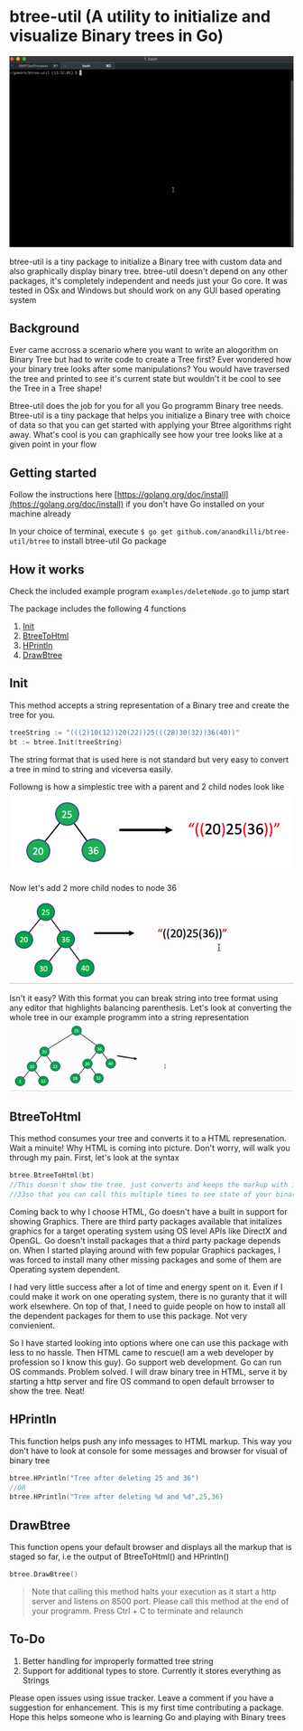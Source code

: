 # btree-util (A utility to initialize and visualize Binary trees in Go)

<img src="images/btree-util-demo.gif" />

btree-util is a tiny package to initialize a Binary tree with custom data and also graphically display binary tree. btree-util doesn't depend on any other packages, it's completely independent and needs just your Go core. It was tested in OSx and Windows but should work on any GUI based operating system

## Background

Ever came accross a scenario where you want to write an alogorithm on Binary Tree but had to write code to create a Tree first? Ever wondered how your binary tree looks after some manipulations? You would have traversed the tree and printed to see it's current state but wouldn't it be cool to see the Tree in a Tree shape! 

Btree-util does the job for you for all you Go programm Binary tree needs. Btree-util is a tiny package that helps you initialize a Binary tree with choice of data so that you can get started with applying your Btree algorithms right away. What's cool is you can graphically see how your tree looks like at a given point in your flow

## Getting started

Follow the instructions here [https://golang.org/doc/install](https://golang.org/doc/install) if you don't have Go installed on your machine already

In your choice of terminal, execute `$ go get github.com/anandkilli/btree-util/btree` to install btree-util Go package

## How it works

Check the included example program `examples/deleteNode.go` to jump start

The package includes the following 4 functions

1. [Init](#init)
2. [BtreeToHtml](#btreetohtml)
3. [HPrintln](#hprintln)
4. [DrawBtree](#drawbtree)

## Init

This method accepts a string representation of a Binary tree and create the tree for you. 
```Go
treeString := "(((2)10(12))20(22))25(((28)30(32))36(40))"
bt := btree.Init(treeString)
```
The string format that is used here is not standard but very easy to convert a tree in mind to string and viceversa easily.

Followng is how a simplestic tree with a parent and 2 child nodes look like
<img src="images/tree-sample-1.png" width="500px"/>

Now let's add 2 more child nodes to node 36
<img src="images/tree-to-string-sample-1.gif" />

Isn't it easy? With this format you can break string into tree format using any editor that highlights balancing parenthesis. Let's look at converting the whole tree in our example programm into a string representation
<img src="images/tree-to-string-sample-2.gif" />

## BtreeToHtml

This method consumes your tree and converts it to a HTML represenation. Wait a minuite! Why HTML is coming into picture. Don't worry, will walk you through my pain. First, let's look at the syntax

```Go
btree.BtreeToHtml(bt)
//This doesn't show the tree, just converts and keeps the markup with it 
//33so that you can call this multiple times to see state of your binary tree at various stages of flow
```
Coming back to why I choose HTML, Go doesn't have a built in support for showing Graphics. There are third party packages available that initalizes graphics for a target operating system using OS level APIs like DirectX and OpenGL. Go doesn't install packages that a third party package depends on. When I started playing around with few popular Graphics packages, I was forced to install many other missing packages and some of them are Operating system dependent.

I had very little success after a lot of time and energy spent on it. Even if I could make it work on one operating system, there is no guranty that it will work elsewhere. On top of that, I need to guide people on how to install all the dependent packages for them to use this package. Not very convienient.

So I have started looking into options where one can use this package with less to no hassle. Then HTML came to rescue(I am a web developer by profession so I know this guy). Go support web development. Go can run OS commands. Problem solved. I will draw binary tree in HTML, serve it by starting a http server and fire OS command to open default brrowser to show the tree. Neat!

## HPrintln

This function helps push any info messages to HTML markup. This way you don't have to look at console for some messages and browser for visual of binary tree

```Go
btree.HPrintln("Tree after deleting 25 and 36")
//OR
btree.HPrintln("Tree after deleting %d and %d",25,36)
```

## DrawBtree

This function opens your default browser and displays all the markup that is staged so far, i.e the output of BtreeToHtml() and HPrintln()

```Go
btree.DrawBtree()
```
> Note that calling this method halts your execution as it start a http server and listens on 8500 port. Please call this method at the end of your programm. Press Ctrl + C to terminate and relaunch

## To-Do

1. Better handling for improperly formatted tree string
2. Support for additional types to store. Currently it stores everything as Strings

Please open issues using issue tracker. Leave a comment if you have a suggestion for enhancement. This is my first time contributing a package. Hope this helps someone who is learning Go and playing with Binary trees
